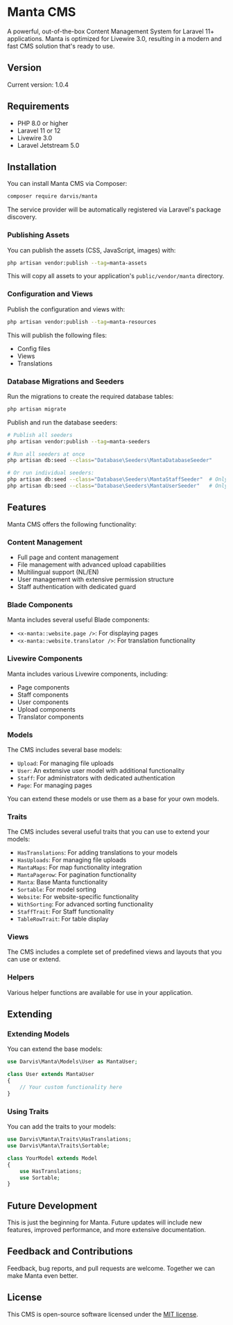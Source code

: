 # Manta CMS

A powerful, out-of-the-box Content Management System for Laravel 11+ applications.
Manta is optimized for Livewire 3.0, resulting in a modern and fast CMS solution that's ready to use.

## Version

Current version: 1.0.4

## Requirements

- PHP 8.0 or higher
- Laravel 11 or 12
- Livewire 3.0
- Laravel Jetstream 5.0

## Installation

You can install Manta CMS via Composer:

```bash
composer require darvis/manta
```

The service provider will be automatically registered via Laravel's package discovery.

### Publishing Assets

You can publish the assets (CSS, JavaScript, images) with:

```bash
php artisan vendor:publish --tag=manta-assets
```

This will copy all assets to your application's `public/vendor/manta` directory.

### Configuration and Views

Publish the configuration and views with:

```bash
php artisan vendor:publish --tag=manta-resources
```

This will publish the following files:

- Config files
- Views
- Translations

### Database Migrations and Seeders

Run the migrations to create the required database tables:

```bash
php artisan migrate
```

Publish and run the database seeders:

```bash
# Publish all seeders
php artisan vendor:publish --tag=manta-seeders

# Run all seeders at once
php artisan db:seed --class="Database\Seeders\MantaDatabaseSeeder"

# Or run individual seeders:
php artisan db:seed --class="Database\Seeders\MantaStaffSeeder"  # Only seed staff
php artisan db:seed --class="Database\Seeders\MantaUserSeeder"   # Only seed users
```

## Features

Manta CMS offers the following functionality:

### Content Management

- Full page and content management
- File management with advanced upload capabilities
- Multilingual support (NL/EN)
- User management with extensive permission structure
- Staff authentication with dedicated guard

### Blade Components

Manta includes several useful Blade components:

- `<x-manta::website.page />`: For displaying pages
- `<x-manta::website.translator />`: For translation functionality

### Livewire Components

Manta includes various Livewire components, including:

- Page components
- Staff components
- User components
- Upload components
- Translator components

### Models

The CMS includes several base models:

- `Upload`: For managing file uploads
- `User`: An extensive user model with additional functionality
- `Staff`: For administrators with dedicated authentication
- `Page`: For managing pages

You can extend these models or use them as a base for your own models.

### Traits

The CMS includes several useful traits that you can use to extend your models:

- `HasTranslations`: For adding translations to your models
- `HasUploads`: For managing file uploads
- `MantaMaps`: For map functionality integration
- `MantaPagerow`: For pagination functionality
- `Manta`: Base Manta functionality
- `Sortable`: For model sorting
- `Website`: For website-specific functionality
- `WithSorting`: For advanced sorting functionality
- `StaffTrait`: For Staff functionality
- `TableRowTrait`: For table display

### Views

The CMS includes a complete set of predefined views and layouts that you can use or extend.

### Helpers

Various helper functions are available for use in your application.

## Extending

### Extending Models

You can extend the base models:

```php
use Darvis\Manta\Models\User as MantaUser;

class User extends MantaUser
{
    // Your custom functionality here
}
```

### Using Traits

You can add the traits to your models:

```php
use Darvis\Manta\Traits\HasTranslations;
use Darvis\Manta\Traits\Sortable;

class YourModel extends Model
{
    use HasTranslations;
    use Sortable;
}
```

## Future Development

This is just the beginning for Manta. Future updates will include new features, improved performance, and more extensive documentation.

## Feedback and Contributions

Feedback, bug reports, and pull requests are welcome. Together we can make Manta even better.

## License

This CMS is open-source software licensed under the [MIT license](LICENSE).
